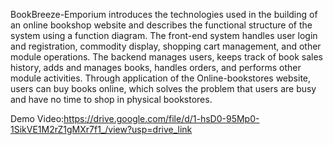 BookBreeze-Emporium introduces the technologies used in the building of an online bookshop website and describes the functional structure of the system using a function diagram. The front-end system handles user login and registration, commodity display, shopping cart management, and other module operations. The backend manages users, keeps track of book sales history, adds and manages books, handles orders, and performs other module activities. Through application of the Online-bookstores website, users can buy books online, which solves the problem that users are busy and have no time to shop in physical bookstores.

Demo Video:https://drive.google.com/file/d/1-hsD0-95Mp0-1SikVE1M2rZ1gMXr7f1_/view?usp=drive_link
